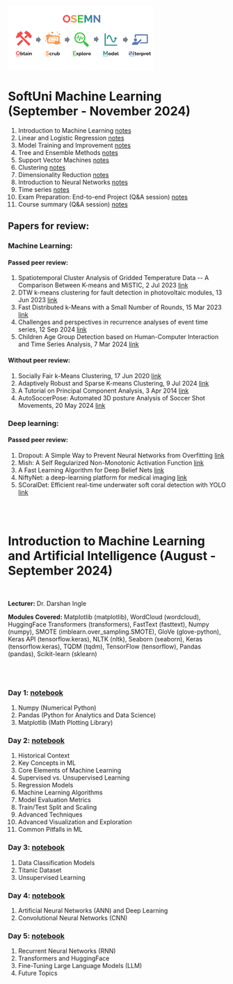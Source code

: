 ![alt text](ML_AI_notes_Aug_Sep_24/image.png)

# **SoftUni Machine Learning (September - November 2024)**

1. Introduction to Machine Learning [notes](Machine_Learning_SoftUni_Sep_Nov_24/01.Introduction_to_Machine_Learning/notes.ipynb)
2. Linear and Logistic Regression [notes](Machine_Learning_SoftUni_Sep_Nov_24/02.Linear_and_Logistic_Regressions/notes.ipynb)
3. Model Training and Improvement [notes](Machine_Learning_SoftUni_Sep_Nov_24/03.Model_Training_and_Improvement/notes.ipynb)
4. Tree and Ensemble Methods [notes](#)
5. Support Vector Machines [notes](#)
6. Clustering [notes](#)
7. Dimensionality Reduction [notes](#)
8. Introduction to Neural Networks [notes](#)
9. Time series [notes](#)
10. Exam Preparation: End-to-end Project (Q&A session) [notes](#)
11. Course summary (Q&A session) [notes](#)

## Papers for review:
### Machine Learning:
#### Passed peer review:
1. Spatiotemporal Cluster Analysis of Gridded Temperature Data -- A Comparison Between K-means and MiSTIC, 2 Jul 2023 [link](https://arxiv.org/abs/2307.00480)
2. DTW k-means clustering for fault detection in photovoltaic modules, 13 Jun 2023 [link](https://arxiv.org/abs/2306.08003)
3. Fast Distributed k-Means with a Small Number of Rounds, 15 Mar 2023 [link](https://arxiv.org/abs/2201.13217)
4. Challenges and perspectives in recurrence analyses of event time series, 12 Sep 2024  [link](https://arxiv.org/abs/2409.08398)
4. Children Age Group Detection based on Human-Computer Interaction and Time Series Analysis, 7 Mar 2024  [link](https://arxiv.org/abs/2403.04574)
#### Without peer review:
1. Socially Fair k-Means Clustering, 17 Jun 2020 [link](https://paperswithcode.com/paper/fair-k-means-clustering)
2. Adaptively Robust and Sparse K-means Clustering, 9 Jul 2024 [link](https://paperswithcode.com/paper/adaptively-robust-and-sparse-k-means)
3. A Tutorial on Principal Component Analysis, 3 Apr 2014 [link](https://paperswithcode.com/paper/a-tutorial-on-principal-component-analysis)
4. AutoSoccerPose: Automated 3D posture Analysis of Soccer Shot Movements, 20 May 2024  [link](https://paperswithcode.com/paper/autosoccerpose-automated-3d-posture-analysis)

### Deep learning:
#### Passed peer review:
1. Dropout: A Simple Way to Prevent Neural Networks from Overfitting [link](chrome-extension://efaidnbmnnnibpcajpcglclefindmkaj/https://www.cs.toronto.edu/~rsalakhu/papers/srivastava14a.pdf)
2. Mish: A Self Regularized Non-Monotonic Activation Function [link](https://arxiv.org/abs/1908.08681)
3. A Fast Learning Algorithm for Deep Belief Nets [link](https://www.cs.toronto.edu/~hinton/absps/fastnc.pdf)
4. NiftyNet: a deep-learning platform for medical imaging [link](https://paperswithcode.com/paper/niftynet-a-deep-learning-platform-for-medical)
5. SCoralDet: Efficient real-time underwater soft coral detection with YOLO [link](https://paperswithcode.com/paper/scoraldet-efficient-real-time-underwater-soft   )
<br>
<br>

# **Introduction to Machine Learning and Artificial Intelligence (August - September 2024)**
<br>

**Lecturer:** Dr. Darshan Ingle

**Modules Covered:**
Matplotlib (matplotlib), WordCloud (wordcloud), HuggingFace Transformers (transformers), FastText (fasttext), Numpy (numpy), SMOTE (imblearn.over_sampling.SMOTE), GloVe (glove-python), Keras API (tensorflow.keras), NLTK (nltk), Seaborn (seaborn), Keras (tensorflow.keras), TQDM (tqdm), TensorFlow (tensorflow), Pandas (pandas), Scikit-learn (sklearn)

<br>
<br>

### Day 1: [notebook](ML_AI_notes_Aug_Sep_24/day_1.ipynb)
1. Numpy (Numerical Python)
2. Pandas (Python for Analytics and Data Science)
3. Matplotlib (Math Plotting Library)
### Day 2: [notebook](ML_AI_notes_Aug_Sep_24/day_2.ipynb)
1. Historical Context
2. Key Concepts in ML
3. Core Elements of Machine Learning
4. Supervised vs. Unsupervised Learning
5. Regression Models
6. Machine Learning Algorithms
7. Model Evaluation Metrics
8. Train/Test Split and Scaling
9. Advanced Techniques
10. Advanced Visualization and Exploration
11. Common Pitfalls in ML
### Day 3: [notebook](ML_AI_notes_Aug_Sep_24/day_3.ipynb)
1. Data Classification Models
2. Titanic Dataset
4. Unsupervised Learning
### Day 4: [notebook](ML_AI_notes_Aug_Sep_24/day_4.ipynb)
1. Artificial Neural Networks (ANN) and Deep Learning
2. Convolutional Neural Networks (CNN)
### Day 5: [notebook](ML_AI_notes_Aug_Sep_24/day_5.ipynb)
1. Recurrent Neural Networks (RNN)
2. Transformers and HuggingFace
3. Fine-Tuning Large Language Models (LLM)
4. Future Topics